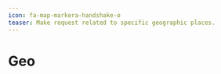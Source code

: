 ```yaml
---
icon: fa-map-markera-handshake-o
teaser: Make request related to specific geographic places.
---
```


# Geo